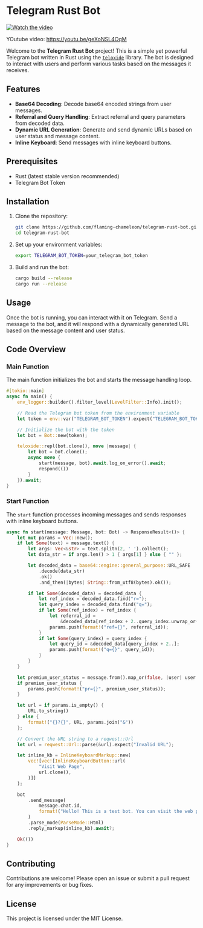 # Telegram Rust Bot

[![Watch the video](https://img.youtube.com/vi/geXoNSL4OqM/0.jpg)](https://youtu.be/geXoNSL4OqM)

YOutube video: https://youtu.be/geXoNSL4OqM

Welcome to the **Telegram Rust Bot** project! This is a simple yet powerful Telegram bot written in Rust using the [`teloxide`](https://github.com/teloxide/teloxide) library. The bot is designed to interact with users and perform various tasks based on the messages it receives.

## Features

- **Base64 Decoding**: Decode base64 encoded strings from user messages.
- **Referral and Query Handling**: Extract referral and query parameters from decoded data.
- **Dynamic URL Generation**: Generate and send dynamic URLs based on user status and message content.
- **Inline Keyboard**: Send messages with inline keyboard buttons.

## Prerequisites

- Rust (latest stable version recommended)
- Telegram Bot Token

## Installation

1. Clone the repository:
    ```sh
    git clone https://github.com/flaming-chameleon/telegram-rust-bot.git
    cd telegram-rust-bot
    ```

2. Set up your environment variables:
    ```sh
    export TELEGRAM_BOT_TOKEN=your_telegram_bot_token
    ```

3. Build and run the bot:
    ```sh
    cargo build --release
    cargo run --release
    ```

## Usage

Once the bot is running, you can interact with it on Telegram. Send a message to the bot, and it will respond with a dynamically generated URL based on the message content and user status.

## Code Overview

### Main Function

The main function initializes the bot and starts the message handling loop.

```rust
#[tokio::main]
async fn main() {
    env_logger::builder().filter_level(LevelFilter::Info).init();

    // Read the Telegram bot token from the environment variable
    let token = env::var("TELEGRAM_BOT_TOKEN").expect("TELEGRAM_BOT_TOKEN not set");

    // Initialize the bot with the token
    let bot = Bot::new(token);

    teloxide::repl(bot.clone(), move |message| {
        let bot = bot.clone();
        async move {
            start(message, bot).await.log_on_error().await;
            respond(())
        }
    }).await;
}
```

### Start Function

The `start` function processes incoming messages and sends responses with inline keyboard buttons.

```rust
async fn start(message: Message, bot: Bot) -> ResponseResult<()> {
    let mut params = Vec::new();
    if let Some(text) = message.text() {
        let args: Vec<&str> = text.splitn(2, ' ').collect();
        let data_str = if args.len() > 1 { args[1] } else { "" };

        let decoded_data = base64::engine::general_purpose::URL_SAFE
            .decode(data_str)
            .ok()
            .and_then(|bytes| String::from_utf8(bytes).ok());

        if let Some(decoded_data) = decoded_data {
            let ref_index = decoded_data.find("r=");
            let query_index = decoded_data.find("q=");
            if let Some(ref_index) = ref_index {
                let referral_id =
                    &decoded_data[ref_index + 2..query_index.unwrap_or(decoded_data.len())];
                params.push(format!("ref={}", referral_id));
            }
            if let Some(query_index) = query_index {
                let query_id = &decoded_data[query_index + 2..];
                params.push(format!("q={}", query_id));
            }
        }
    }

    let premium_user_status = message.from().map_or(false, |user| user.is_premium);
    if premium_user_status {
        params.push(format!("pr={}", premium_user_status));
    }

    let url = if params.is_empty() {
        URL.to_string()
    } else {
        format!("{}?{}", URL, params.join("&"))
    };

    // Convert the URL string to a reqwest::Url
    let url = reqwest::Url::parse(&url).expect("Invalid URL");

    let inline_kb = InlineKeyboardMarkup::new(
        vec![vec![InlineKeyboardButton::url(
            "Visit Web Page",
            url.clone(),
        )]]
    );

    bot
        .send_message(
            message.chat.id,
            format!("Hello! This is a test bot. You can visit the web page by clicking the button below.\n\n{}\n<a href='{}'>URL</a>", url, url)
        )
        .parse_mode(ParseMode::Html)
        .reply_markup(inline_kb).await?;

    Ok(())
}
```

## Contributing

Contributions are welcome! Please open an issue or submit a pull request for any improvements or bug fixes.

## License

This project is licensed under the MIT License.
